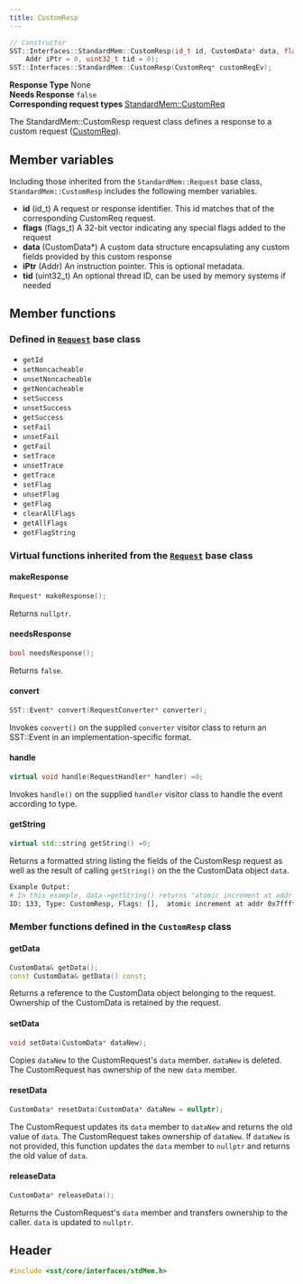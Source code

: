 ```yaml
---
title: CustomResp
---
```


```cpp
// Constructor
SST::Interfaces::StandardMem::CustomResp(id_t id, CustomData* data, flags_t flags = 0, 
    Addr iPtr = 0, uint32_t tid = 0);
SST::Interfaces::StandardMem::CustomResp(CustomReq* customReqEv);
```

**Response Type** None  &nbsp;  
**Needs Response** `false`  &nbsp;  
**Corresponding request types** [StandardMem::CustomReq](customreq)

The StandardMem::CustomResp request class defines a response to a custom request ([CustomReq](customreq)). 

## Member variables
Including those inherited from the `StandardMem::Request` base class, `StandardMem::CustomResp` includes the following member variables.
* **id** (id_t) A request or response identifier. This id matches that of the corresponding CustomReq request.
* **flags** (flags_t) A 32-bit vector indicating any special flags added to the request
* **data** (CustomData*) A custom data structure encapsulating any custom fields provided by this custom response
* **iPtr** (Addr) An instruction pointer. This is optional metadata.
* **tid** (uint32_t) An optional thread ID, can be used by memory systems if needed

## Member functions
### Defined in [`Request`](class) base class
* `getId`
* `setNoncacheable`
* `unsetNoncacheable`
* `getNoncacheable`
* `setSuccess`
* `unsetSuccess`
* `getSuccess`
* `setFail`
* `unsetFail`
* `getFail`
* `setTrace`
* `unsetTrace`
* `getTrace`
* `setFlag`
* `unsetFlag`
* `getFlag`
* `clearAllFlags`
* `getAllFlags`
* `getFlagString`

### Virtual functions inherited from the [`Request`](class) base class
#### makeResponse
```cpp
Request* makeResponse();
```
Returns `nullptr`.

#### needsResponse
```cpp
bool needsResponse();
```
Returns `false`.

#### convert
```cpp
SST::Event* convert(RequestConverter* converter);
```
Invokes `convert()` on the supplied `converter` visitor class to return an SST::Event in an implementation-specific format.

#### handle
```cpp
virtual void handle(RequestHandler* handler) =0;
```
Invokes `handle()` on the supplied `handler` visitor class to handle the event according to type.


#### getString
```cpp
virtual std::string getString() =0;
```
Returns a formatted string listing the fields of the CustomResp request as well as the result of calling `getString()` on the the CustomData object `data`.

```sh
Example Output:
# In this example, data->getString() returns "atomic increment at addr 0x7ffffcf0"
ID: 133, Type: CustomResp, Flags: [],  atomic increment at addr 0x7ffffcf0, InstPtr: 0x0, ThreadID: 0
```

### Member functions defined in the `CustomResp` class
#### getData
```cpp
CustomData& getData();
const CustomData& getData() const;
```
Returns a reference to the CustomData object belonging to the request. Ownership of the CustomData is retained by the request.

#### setData
```cpp
void setData(CustomData* dataNew);
```
Copies `dataNew` to the CustomRequest's `data` member. `dataNew` is deleted. The CustomRequest has ownership of the new `data` member.

#### resetData
```cpp
CustomData* resetData(CustomData* dataNew = nullptr);
```
The CustomRequest updates its `data` member to `dataNew` and returns the old value of `data`. The CustomRequest takes ownership of `dataNew`. If `dataNew` is not provided, this function updates the `data` member to `nullptr` and returns the old value of `data`.

#### releaseData
```cpp
CustomData* releaseData();
``` 
Returns the CustomRequest's `data` member and transfers ownership to the caller. `data` is updated to `nullptr`.

## Header
```cpp
#include <sst/core/interfaces/stdMem.h>
```